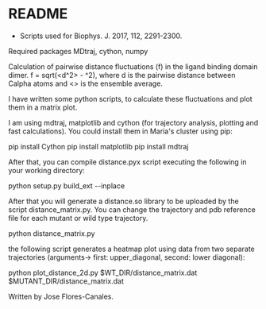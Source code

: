 # README #

* Scripts used for Biophys. J. 2017, 112, 2291-2300.

Required packages MDtraj, cython, numpy

Calculation of pairwise distance fluctuations (f) in the ligand binding domain dimer. f = sqrt(<d^2> - <d>^2), where d is the pairwise distance between Calpha atoms and <> is the ensemble average.

I have written some python scripts, to calculate these fluctuations and plot them in a matrix plot.

I am using mdtraj, matplotlib and cython (for trajectory analysis, plotting and fast calculations). You could install them in Maria's cluster using pip:

pip install Cython
pip install matplotlib
pip install mdtraj


After that, you can compile distance.pyx script executing the following in your working directory:

python setup.py build_ext --inplace

After that you will generate a distance.so library to be uploaded by the script distance_matrix.py. You can change the trajectory and pdb reference file for each mutant or wild type trajectory.

python distance_matrix.py

the following script generates a heatmap plot using data from two separate trajectories (arguments-> first: upper_diagonal, second: lower diagonal):

python plot_distance_2d.py $WT_DIR/distance_matrix.dat $MUTANT_DIR/distance_matrix.dat 

Written by Jose Flores-Canales.
